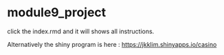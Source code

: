 # module9_project

click the index.rmd and it will shows all instructions.

Alternatively the shiny program is here : https://jkklim.shinyapps.io/casino

